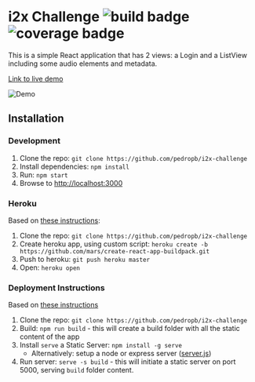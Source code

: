 # i2x Challenge ![build badge](https://travis-ci.org/pedropb/i2x-challenge.svg?branch=master) ![coverage badge](https://coveralls.io/repos/github/pedropb/i2x-challenge/badge.svg?branch=master)

This is a simple React application that has 2 views: a Login and a ListView including some audio elements and metadata.

[Link to live demo](https://i2x-front-end-dev.herokuapp.com/login)

![Demo](http://i.imgur.com/BaXQIlI.gif)

## Installation

### Development

1. Clone the repo: `git clone https://github.com/pedropb/i2x-challenge`
2. Install dependencies: `npm install`
3. Run: `npm start`
4. Browse to [http://localhost:3000](http://localhost:3000)

### Heroku

Based on [these instructions](https://blog.heroku.com/deploying-react-with-zero-configuration):
1. Clone the repo: `git clone https://github.com/pedropb/i2x-challenge`
2. Create heroku app, using custom script: `heroku create -b https://github.com/mars/create-react-app-buildpack.git`
3. Push to heroku: `git push heroku master`
4. Open: `heroku open`

### Deployment Instructions

Based on [these instructions](https://github.com/facebookincubator/create-react-app/blob/master/packages/react-scripts/template/README.md#deployment)
1. Clone the repo: `git clone https://github.com/pedropb/i2x-challenge`
2. Build: `npm run build` - this will create a build folder with all the static content of the app
3. Install `serve` a Static Server: `npm install -g serve`
    - Alternatively: setup a node or express server ([server.js](https://github.com/facebookincubator/create-react-app/blob/master/packages/react-scripts/template/README.md#other-solutions))
4. Run server: `serve -s build` - this will initiate a static server on port 5000, serving `build` folder content.


